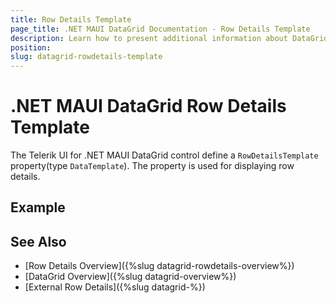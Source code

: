 ```yaml
---
title: Row Details Template
page_title: .NET MAUI DataGrid Documentation - Row Details Template
description: Learn how to present additional information about DataGrid row by using row details functionality.
position: 
slug: datagrid-rowdetails-template
---
```


# .NET MAUI DataGrid Row Details Template

The Telerik UI for .NET MAUI DataGrid control define a `RowDetailsTemplate` property(type `DataTemplate`). The property is used for displaying row details. 


## Example 





## See Also

 - [Row Details Overview]({%slug datagrid-rowdetails-overview%})
 - [DataGrid Overview]({%slug datagrid-overview%})
 - [External Row Details]({%slug datagrid-%})
